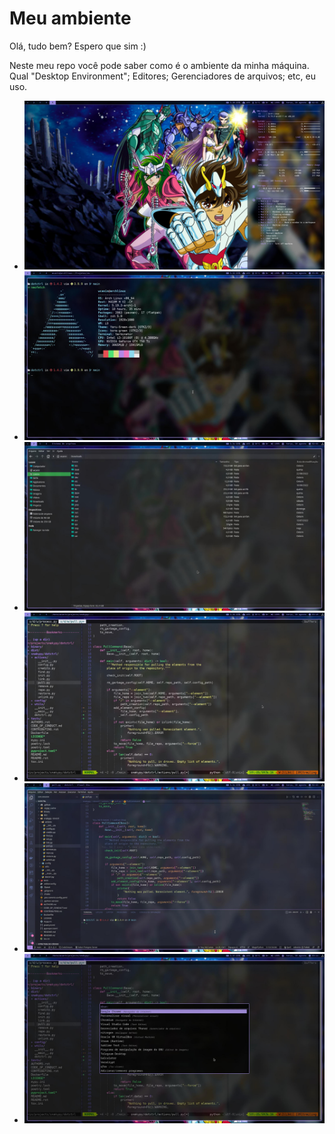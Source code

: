 # Meu ambiente

Olá, tudo bem? Espero que sim :)

Neste meu repo você pode saber como é o ambiente da minha máquina. Qual "Desktop Environment"; Editores; Gerenciadores de arquivos; etc, eu uso.

* ![Desktop](https://raw.githubusercontent.com/williamcanin/my_environment/main/screenshot/desktop.jpg)
* ![Terminal](https://raw.githubusercontent.com/williamcanin/my_environment/main/screenshot/terminal.jpg)
* ![Gerenciador de Arquivos](https://raw.githubusercontent.com/williamcanin/my_environment/main/screenshot/file_manager.jpg)
* ![Vim](https://raw.githubusercontent.com/williamcanin/my_environment/main/screenshot/vim.jpg)
* ![VSCode](https://raw.githubusercontent.com/williamcanin/my_environment/main/screenshot/vscode.jpg)
* ![Pesquisador](https://raw.githubusercontent.com/williamcanin/my_environment/main/screenshot/finder.jpg)

